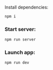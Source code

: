 Install dependencies:
```sh
npm i
```

### Start server:
```sh
npm run server
```

### Launch app:
```sh
npm run dev
```

